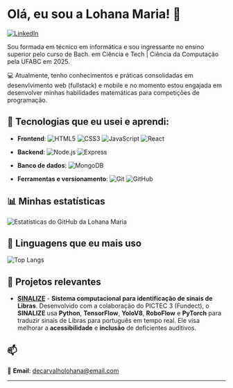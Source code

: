 # Olá, eu sou a Lohana Maria! 🌸

[![LinkedIn](https://img.shields.io/badge/LinkedIn-0077B5?style=for-the-badge&logo=linkedin&logoColor=white)](https://www.linkedin.com/in/lohana-maria-de-carvalho-marinho-43601a2b4/)

Sou formada em técnico em informática e sou ingressante no ensino superior pelo curso de Bach. em Ciência e Tech | Ciência da Computação pela UFABC em 2025.

💻 Atualmente, tenho conhecimentos e práticas consolidadas em desenvlvimento web (fullstack) e mobile e no momento estou engajada em desenvolver minhas habilidades matemáticas para competições de programação.

## 🌟 Tecnologias que eu usei e aprendi:

- **Frontend**:
  ![HTML5](https://img.shields.io/badge/HTML5-E34F26?style=for-the-badge&logo=html5&logoColor=white)
  ![CSS3](https://img.shields.io/badge/CSS3-1572B6?style=for-the-badge&logo=css3&logoColor=white)
  ![JavaScript](https://img.shields.io/badge/JavaScript-F7DF1E?style=for-the-badge&logo=javascript&logoColor=black)
  ![React](https://img.shields.io/badge/React-61DAFB?style=for-the-badge&logo=react&logoColor=black)
  
- **Backend**:
  ![Node.js](https://img.shields.io/badge/Node.js-339933?style=for-the-badge&logo=node.js&logoColor=white)
  ![Express](https://img.shields.io/badge/Express-000000?style=for-the-badge&logo=express&logoColor=white)

- **Banco de dados**:
  ![MongoDB](https://img.shields.io/badge/MongoDB-47A248?style=for-the-badge&logo=mongodb&logoColor=white)

- **Ferramentas e versionamento**:
  ![Git](https://img.shields.io/badge/Git-F05032?style=for-the-badge&logo=git&logoColor=white)
  ![GitHub](https://img.shields.io/badge/GitHub-181717?style=for-the-badge&logo=github&logoColor=white)

## 📊 Minhas estatísticas

![Estatísticas do GitHub da Lohana Maria](https://github-readme-stats.vercel.app/api?username=lohanamaria&show_icons=true&hide_title=true&count_private=true&include_all_commits=true&theme=github_dark)

## 💖 Linguagens que eu mais uso

![Top Langs](https://github-readme-stats.vercel.app/api/top-langs/?username=lohanamaria&layout=compact&theme=github_dark)

## 🚀 Projetos relevantes

- [**SINALIZE**](https://github.com/lohanamaria/SINALIZE) - **Sistema computacional para identificação de sinais de Libras**. Desenvolvido com a colaboração do PICTEC 3 (Fundect), o **SINALIZE** usa **Python**, **TensorFlow**, **YoloV8**, **RoboFlow** e **PyTorch** para traduzir sinais de Libras para português em tempo real. Ele visa melhorar a **acessibilidade** e **inclusão** de deficientes auditivos.  


## 📫 
📧 **Email**: [decarvalholohana@email.com](mailto:decarvalholohana@email.com)  

---

